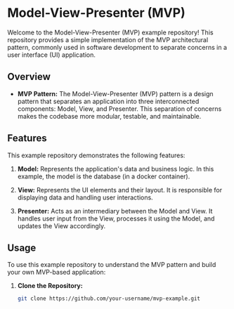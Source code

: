 # Model-View-Presenter (MVP) 

Welcome to the Model-View-Presenter (MVP) example repository! This repository provides a simple implementation of the MVP architectural pattern, commonly used in software development to separate concerns in a user interface (UI) application.

## Overview

- **MVP Pattern:** The Model-View-Presenter (MVP) pattern is a design pattern that separates an application into three interconnected components: Model, View, and Presenter. This separation of concerns makes the codebase more modular, testable, and maintainable.

## Features

This example repository demonstrates the following features:

1. **Model:** Represents the application's data and business logic. In this example, the model is the database (in a docker container).

2. **View:** Represents the UI elements and their layout. It is responsible for displaying data and handling user interactions.

3. **Presenter:** Acts as an intermediary between the Model and View. It handles user input from the View, processes it using the Model, and updates the View accordingly.

## Usage

To use this example repository to understand the MVP pattern and build your own MVP-based application:

1. **Clone the Repository:**

   ```bash
   git clone https://github.com/your-username/mvp-example.git

